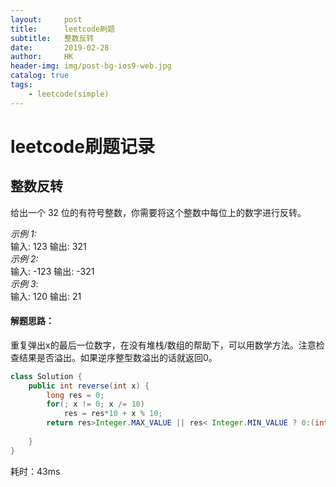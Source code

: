 ```yaml
---
layout:     post
title:      leetcode刷题
subtitle:   整数反转
date:       2019-02-28
author:     HK
header-img: img/post-bg-ios9-web.jpg
catalog: true
tags:
    - leetcode(simple)
---
```

# leetcode刷题记录
## 整数反转

 给出一个 32 位的有符号整数，你需要将这个整数中每位上的数字进行反转。
 
*示例 1:*<br>
输入: 123 输出: 321 <br>
 *示例 2:*<br>
 输入: -123 输出: -321 <br>
 *示例 3*:<br>
 输入: 120 输出: 21<br>
    
#### 解题思路：
 重复弹出x的最后一位数字，在没有堆栈/数组的帮助下，可以用数学方法。注意检查结果是否溢出。如果逆序整型数溢出的话就返回0。


``` java
class Solution {
    public int reverse(int x) {
        long res = 0;
        for(; x != 0; x /= 10)
            res = res*10 + x % 10;
        return res>Integer.MAX_VALUE || res< Integer.MIN_VALUE ? 0:(int)res;
        
    }
}
```
耗时：43ms
